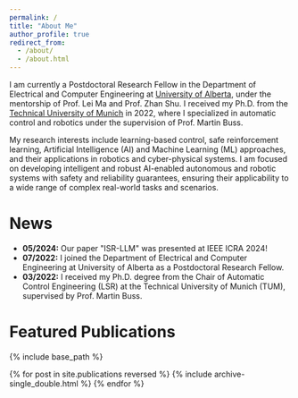 ```yaml
---
permalink: /
title: "About Me"
author_profile: true
redirect_from: 
  - /about/
  - /about.html
---
```


I am currently a Postdoctoral Research Fellow in the Department of Electrical and Computer Engineering at [University of Alberta](https://www.ualberta.ca/index.html), under the mentorship of Prof. Lei Ma and Prof. Zhan Shu. I received my Ph.D. from the [Technical University of Munich](https://www.tum.de/) in 2022, where I specialized in automatic control and robotics under the supervision of Prof. Martin Buss.

My research interests include learning-based control, safe reinforcement learning, Artificial Intelligence (AI) and Machine Learning (ML) approaches, and their applications in robotics and cyber-physical systems. I am focused on developing intelligent and robust AI-enabled autonomous and robotic systems with safety and reliability guarantees, ensuring their applicability to a wide range of complex real-world tasks and scenarios.

News
======
* <b>05/2024:</b> Our paper "ISR-LLM" was presented at IEEE ICRA 2024!
* <b>07/2022:</b> I joined the Department of Electrical and Computer Engineering at University of Alberta as a Postdoctoral Research Fellow. 
* <b>03/2022:</b> I received my Ph.D. degree from the Chair of Automatic Control Engineering (LSR) at the Technical University of Munich (TUM), supervised by Prof. Martin Buss.

Featured Publications
======
{% include base_path %}

{% for post in site.publications reversed %}
  {% include archive-single_double.html %}
{% endfor %}


